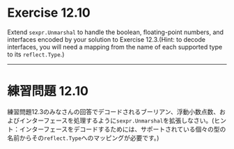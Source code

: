 # Exercise 12.10
Extend `sexpr.Unmarshal` to handle the boolean, floating-point numbers, and interfaces encoded by your solution to Exercise 12.3.(Hint: to decode interfaces, you will need a mapping from the name of each supported type to its `reflect.Type`.)

---
# 練習問題 12.10
練習問題12.3のみなさんの回答でデコードされるブーリアン、浮動小数点数、およびインターフェースを処理するように`sexpr.Unmarshal`を拡張しなさい。(ヒント：インターフェースをデコードするためには、サポートされている個々の型の名前からその`reflect.Type`へのマッピングが必要です。)
